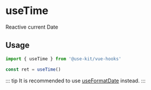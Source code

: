 # useTime

Reactive current Date

## Usage

```ts
import { useTime } from '@use-kit/vue-hooks'

const ret = useTime()
```

::: tip
It is recommended to use [useFormatDate](/core/useFormatDate/) instead.
:::
